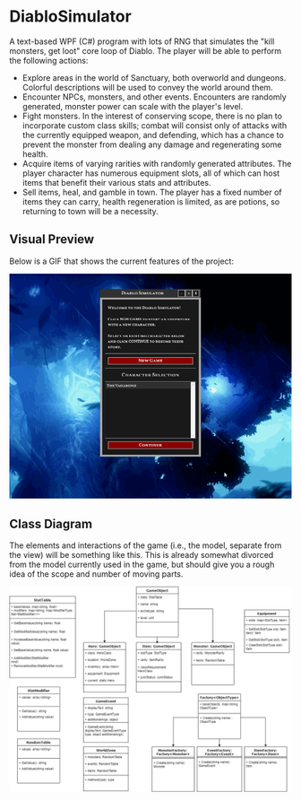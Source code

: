 # DiabloSimulator
A text-based WPF (C#) program with lots of RNG that simulates the "kill monsters, get loot" core loop of Diablo. The player will be able to perform the following actions:

* Explore areas in the world of Sanctuary, both overworld and dungeons. Colorful descriptions will be used to convey the world around them.
* Encounter NPCs, monsters, and other events. Encounters are randomly generated, monster power can scale with the player's level.
* Fight monsters. In the interest of conserving scope, there is no plan to incorporate custom class skills; combat will consist only of attacks with the currently equipped weapon, and defending, which has a chance to prevent the monster from dealing any damage and regenerating some health.
* Acquire items of varying rarities with randomly generated attributes. The player character has numerous equipment slots, all of which can host items that benefit their various stats and attributes.
* Sell items, heal, and gamble in town. The player has a fixed number of items they can carry, health regeneration is limited, as are potions, so returning to town will be a necessity.

## Visual Preview
Below is a GIF that shows the current features of the project:

![Diablo Simulator Game Screen Mockup](/Images/DiabloSimulatorPreview.gif)

## Class Diagram
The elements and interactions of the game (i.e., the model, separate from the view) will be something like this. This is already somewhat divorced from the model currently used in the game, but should give you a rough idea of the scope and number of moving parts.

![Diablo Simulator Class Diagram](/Images/Class_Diagram.png)
